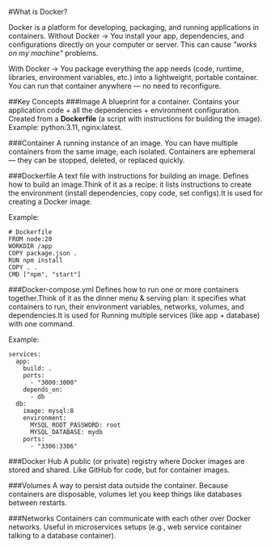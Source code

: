 #What is Docker?

Docker is a platform for developing, packaging, and running applications in containers.
Without Docker → You install your app, dependencies, and configurations directly on your computer or server. This can cause _"works on my machine"_ problems.

With Docker → You package everything the app needs (code, runtime, libraries, environment variables, etc.) into a lightweight, portable container. You can run that container anywhere — no need to reconfigure.

##Key Concepts
###Image
A blueprint for a container.
Contains your application code + all the dependencies + environment configuration.
Created from a **Dockerfile** (a script with instructions for building the image).
Example: python:3.11, nginx:latest.

###Container
A running instance of an image.
You can have multiple containers from the same image, each isolated.
Containers are ephemeral — they can be stopped, deleted, or replaced quickly.

###Dockerfile 
A text file with instructions for building an image. Defines how to build an image.Think of it as a recipe: it lists instructions to create the environment (install dependencies, copy code, set configs).It is used for creating a Docker image.

Example: 
```
# Dockerfile
FROM node:20
WORKDIR /app
COPY package.json .
RUN npm install
COPY . .
CMD ["npm", "start"]
```

###Docker-compose.yml
Defines how to run one or more containers together.Think of it as the dinner menu & serving plan: it specifies what containers to run, their environment variables, networks, volumes, and dependencies.It is used for Running multiple services (like app + database) with one command.

Example:

```version: "3.8"
services:
  app:
    build: .
    ports:
      - "3000:3000"
    depends_on:
      - db
  db:
    image: mysql:8
    environment:
      MYSQL_ROOT_PASSWORD: root
      MYSQL_DATABASE: mydb
    ports:
      - "3306:3306"
```

###Docker Hub
A public (or private) registry where Docker images are stored and shared.
Like GitHub for code, but for container images.

###Volumes
A way to persist data outside the container.
Because containers are disposable, volumes let you keep things like databases between restarts.

###Networks
Containers can communicate with each other over Docker networks.
Useful in microservices setups (e.g., web service container talking to a database container).